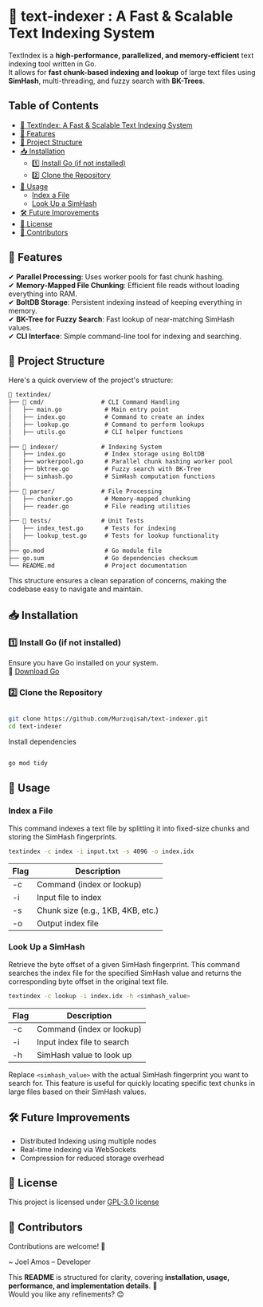 # 📌 text-indexer : A Fast & Scalable Text Indexing System

TextIndex is a **high-performance, parallelized, and memory-efficient** text indexing tool written in Go.  
It allows for **fast chunk-based indexing and lookup** of large text files using **SimHash**, multi-threading, and fuzzy search with **BK-Trees**.

## Table of Contents

- [📌 TextIndex: A Fast & Scalable Text Indexing System](#-textindex-a-fast--scalable-text-indexing-system)
- [🚀 Features](#-features)
- [📂 Project Structure](#-project-structure)
- [📥 Installation](#-installation)
    - [1️⃣ Install Go (if not installed)](#1️⃣-install-go-if-not-installed)
    - [2️⃣ Clone the Repository](#2️⃣-clone-the-repository)
- [🔧 Usage](#-usage)
    - [Index a File](#index-a-file)
    - [Look Up a SimHash](#look-up-a-simhash)
- [🛠 Future Improvements](#-future-improvements)
- [📜 License](#-license)
- [🙌 Contributors](#-contributors)

## 🚀 Features

✔ **Parallel Processing**: Uses worker pools for fast chunk hashing.  
✔ **Memory-Mapped File Chunking**: Efficient file reads without loading everything into RAM.  
✔ **BoltDB Storage**: Persistent indexing instead of keeping everything in memory.  
✔ **BK-Tree for Fuzzy Search**: Fast lookup of near-matching SimHash values.  
✔ **CLI Interface**: Simple command-line tool for indexing and searching.

## 📂 Project Structure

Here's a quick overview of the project's structure:

``` txt
📂 textindex/
├── 📂 cmd/                # CLI Command Handling
│   ├── main.go            # Main entry point
│   ├── index.go           # Command to create an index
│   ├── lookup.go          # Command to perform lookups
│   ├── utils.go           # CLI helper functions
│
├── 📂 indexer/            # Indexing System
│   ├── index.go           # Index storage using BoltDB
│   ├── workerpool.go      # Parallel chunk hashing worker pool
│   ├── bktree.go          # Fuzzy search with BK-Tree
│   ├── simhash.go         # SimHash computation functions
│
├── 📂 parser/             # File Processing
│   ├── chunker.go         # Memory-mapped chunking
│   ├── reader.go          # File reading utilities
│
├── 📂 tests/              # Unit Tests
│   ├── index_test.go      # Tests for indexing
│   ├── lookup_test.go     # Tests for lookup functionality
│
├── go.mod                 # Go module file
├── go.sum                 # Go dependencies checksum
└── README.md              # Project documentation
```

This structure ensures a clean separation of concerns, making the codebase easy to navigate and maintain.

## 📥 Installation

### **1️⃣ Install Go (if not installed)**

Ensure you have Go installed on your system.  
🔗 [Download Go](https://golang.org/dl/)

### **2️⃣ Clone the Repository**

```sh

git clone https://github.com/Murzuqisah/text-indexer.git
cd text-indexer
```

Install dependencies

```sh

go mod tidy
```

## 🔧 Usage

### Index a File

This command indexes a text file by splitting it into fixed-size chunks and storing the SimHash fingerprints.

```sh
textindex -c index -i input.txt -s 4096 -o index.idx
```

| Flag | Description |
|------|-------------|
| -c   | Command (index or lookup) |
| -i   | Input file to index |
| -s   | Chunk size (e.g., 1KB, 4KB, etc.) |
| -o   | Output index file |

### Look Up a SimHash

Retrieve the byte offset of a given SimHash fingerprint. This command searches the index file for the specified SimHash value and returns the corresponding byte offset in the original text file.

```sh
textindex -c lookup -i index.idx -h <simhash_value>
```

| Flag | Description |
|------|-------------|
| -c   | Command (index or lookup) |
| -i   | Input index file to search |
| -h   | SimHash value to look up |

Replace `<simhash_value>` with the actual SimHash fingerprint you want to search for. This feature is useful for quickly locating specific text chunks in large files based on their SimHash values.

## 🛠 Future Improvements

- Distributed Indexing using multiple nodes
- Real-time indexing via WebSockets
- Compression for reduced storage overhead

## 📜 License

This project is licensed under [GPL-3.0 license](https://github.com/Murzuqisah/text-inder/blob/versions/LICENSE)

## 🙌 Contributors

Contributions are welcome! 🎉

~ Joel Amos – Developer

This **README** is structured for clarity, covering **installation, usage, performance, and implementation details**. 🚀  
Would you like any refinements? 😊
